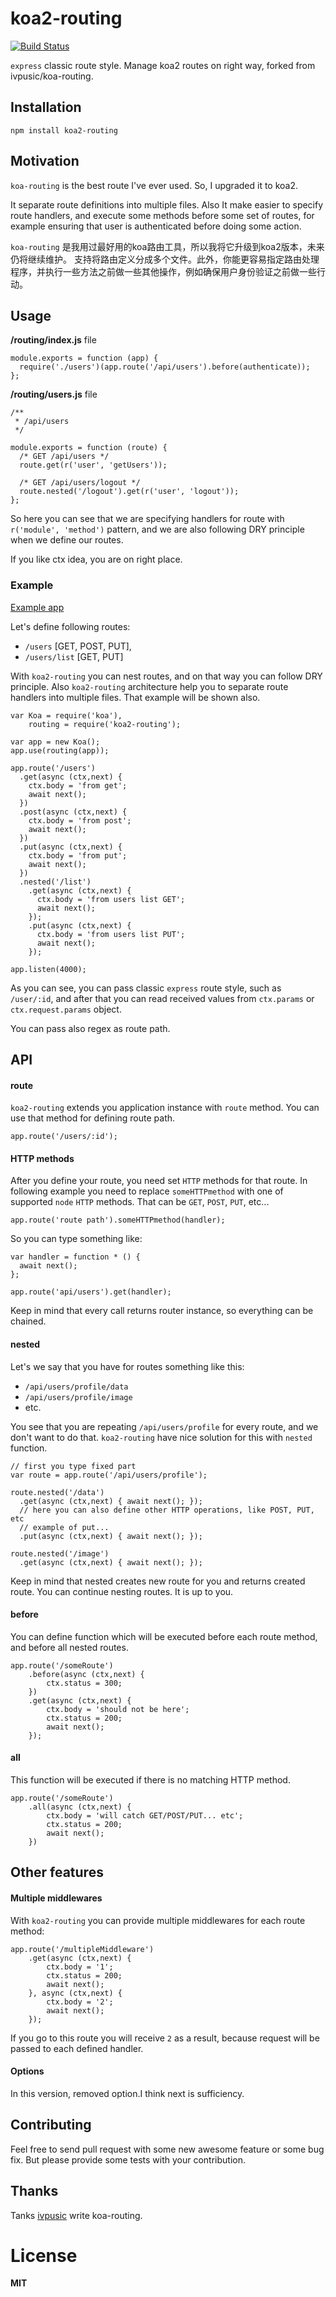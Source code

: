 koa2-routing
================

[![Build Status](https://travis-ci.org/hanrea/koa2-routing.svg?branch=master)](https://travis-ci.org/hanrea/koa2-routing)

``express`` classic route style.
Manage koa2 routes on right way, forked from ivpusic/koa-routing.


## Installation
```
npm install koa2-routing
```

## Motivation
`koa-routing` is the best route I've ever used. So, I upgraded it to koa2.

It separate  route definitions into multiple files. Also It  make easier to specify route handlers, and execute some methods before some set of routes, for example ensuring that user is authenticated before doing some action.

`koa-routing` 是我用过最好用的koa路由工具，所以我将它升级到koa2版本，未来仍将继续维护。
支持将路由定义分成多个文件。此外，你能更容易指定路由处理程序，并执行一些方法之前做一些其他操作，例如确保用户身份验证之前做一些行动。

## Usage

**/routing/index.js** file
```
module.exports = function (app) {
  require('./users')(app.route('/api/users').before(authenticate));
};
```

**/routing/users.js** file
```
/**
 * /api/users
 */

module.exports = function (route) {
  /* GET /api/users */
  route.get(r('user', 'getUsers'));

  /* GET /api/users/logout */
  route.nested('/logout').get(r('user', 'logout'));
};
```

So here you can see that we are specifying handlers for route with ``r('module', 'method')`` pattern, and we are also following DRY principle when we define our routes.

If you like ctx idea, you are on right place.

### Example

[Example app](https://github.com/hanrea/koa2-routing/blob/master/examples/app.js)

Let's define following routes:
- ``/users`` [GET, POST, PUT],
- ``/users/list`` [GET, PUT]

With ``koa2-routing`` you can nest routes, and on that way you can follow DRY principle.
Also ``koa2-routing`` architecture help you to separate route handlers into multiple files. That example will be shown also.

```
var Koa = require('koa'),
	routing = require('koa2-routing');

var app = new Koa();
app.use(routing(app));

app.route('/users')
  .get(async (ctx,next) {
    ctx.body = 'from get';
    await next();
  })
  .post(async (ctx,next) {
    ctx.body = 'from post';
    await next();
  })
  .put(async (ctx,next) {
    ctx.body = 'from put';
    await next();
  })
  .nested('/list')
    .get(async (ctx,next) {
      ctx.body = 'from users list GET';
      await next();
    });
    .put(async (ctx,next) {
      ctx.body = 'from users list PUT';
      await next();
    });

app.listen(4000);
```

As you can see, you can pass classic ``express`` route style, such as ``/user/:id``, and after that you can read received values from ``ctx.params`` or ``ctx.request.params`` object.

You can pass also regex as route path.




## API

#### route
``koa2-routing`` extends you application instance with ``route`` method.
You can use that method for defining route path.

```
app.route('/users/:id');
```

#### HTTP methods

After you define your route, you need set ``HTTP`` methods for that route.
In following example you need to replace ``someHTTPmethod`` with one of supported
``node`` ``HTTP`` methods. That can be ``GET``, ``POST``, ``PUT``, etc...

```
app.route('route path').someHTTPmethod(handler);
```

So you can type something like:
```
var handler = function * () {
  await next();
};

app.route('api/users').get(handler);
```

Keep in mind that every call returns router instance, so everything can be chained.

#### nested

Let's we say that you have for routes something like this:
- ``/api/users/profile/data``
- ``/api/users/profile/image``
- etc.

You see that you are repeating ``/api/users/profile`` for every route, and we don't want to do that.
``koa2-routing`` have nice solution for this with ``nested`` function.

```
// first you type fixed part
var route = app.route('/api/users/profile');

route.nested('/data')
  .get(async (ctx,next) { await next(); });
  // here you can also define other HTTP operations, like POST, PUT, etc
  // example of put...
  .put(async (ctx,next) { await next(); });

route.nested('/image')
  .get(async (ctx,next) { await next(); });
```

Keep in mind that nested creates new route for you and returns created route. You can continue nesting routes. It is up to you.

#### before

You can define function which will be executed before each route method, and before all nested routes.
```
app.route('/someRoute')
	.before(async (ctx,next) {
		ctx.status = 300;
	})
	.get(async (ctx,next) {
		ctx.body = 'should not be here';
		ctx.status = 200;
		await next();
	});
```

#### all

This function will be executed if there is no matching HTTP method.
```
app.route('/someRoute')
	.all(async (ctx,next) {
		ctx.body = 'will catch GET/POST/PUT... etc';
		ctx.status = 200;
		await next();
	})
```

## Other features

#### Multiple middlewares

With ``koa2-routing`` you can provide multiple middlewares for each route method:
```
app.route('/multipleMiddleware')
	.get(async (ctx,next) {
		ctx.body = '1';
		ctx.status = 200;
		await next();
	}, async (ctx,next) {
		ctx.body = '2';
		await next();
	});
```

If you go to this route you will receive ``2`` as a result, because request will be passed
to each defined handler.

#### Options

   In this version, removed option.I think next is sufficiency.

## Contributing

Feel free to send pull request with some new awesome feature or some bug fix.
But please provide some tests with your contribution.

## Thanks

  Tanks [ivpusic](https://gemnasium.com/ivpusic/) write koa-routing.

# License
**MIT**
